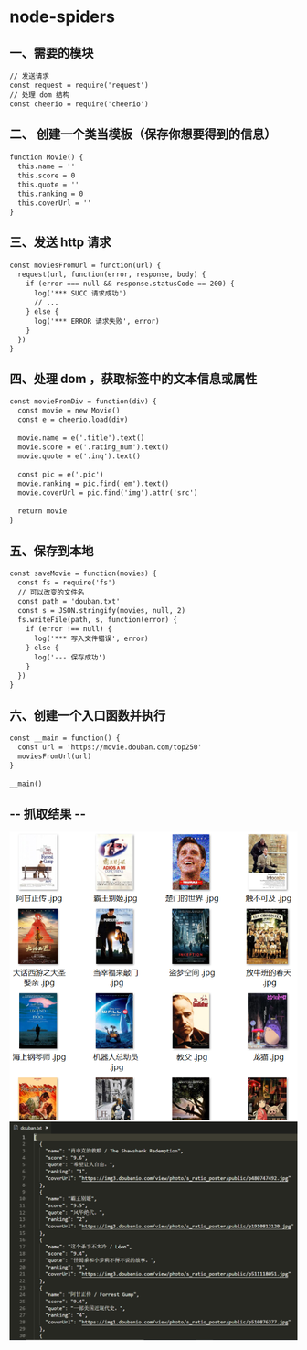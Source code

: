 # node-spiders


## 一、需要的模块

```
// 发送请求
const request = require('request')
// 处理 dom 结构
const cheerio = require('cheerio')
```

## 二、 创建一个类当模板（保存你想要得到的信息）
```
function Movie() {
  this.name = ''
  this.score = 0
  this.quote = ''
  this.ranking = 0
  this.coverUrl = ''
}
```

## 三、发送 http 请求
```
const moviesFromUrl = function(url) {
  request(url, function(error, response, body) {
    if (error === null && response.statusCode == 200) {
      log('*** SUCC 请求成功')
      // ...
    } else {
      log('*** ERROR 请求失败', error)
    }
  })
}
```

## 四、处理 dom ，获取标签中的文本信息或属性
```
const movieFromDiv = function(div) {
  const movie = new Movie()
  const e = cheerio.load(div)

  movie.name = e('.title').text()
  movie.score = e('.rating_num').text()
  movie.quote = e('.inq').text()

  const pic = e('.pic')
  movie.ranking = pic.find('em').text()
  movie.coverUrl = pic.find('img').attr('src')

  return movie
}
```

## 五、保存到本地
```
const saveMovie = function(movies) {
  const fs = require('fs')
  // 可以改变的文件名
  const path = 'douban.txt'
  const s = JSON.stringify(movies, null, 2)
  fs.writeFile(path, s, function(error) {
    if (error !== null) {
      log('*** 写入文件错误', error)
    } else {
      log('--- 保存成功')
    }
  })
}
```

## 六、创建一个入口函数并执行
```
const __main = function() {
  const url = 'https://movie.douban.com/top250'
  moviesFromUrl(url)
}
	
__main()
```

## -- 抓取结果 --
![imgs](/douban-img.png)
![json](/douban-json.png)
